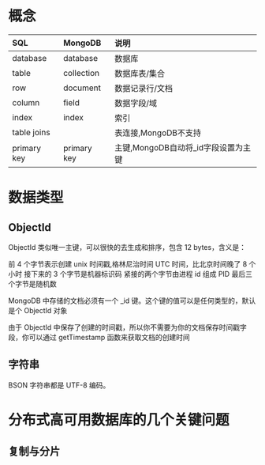# 概念
|SQL|MongoDB|说明|
|:-----|:-----|:-----|
database|database|数据库
table|collection|数据库表/集合
row|document|数据记录行/文档
column|field|数据字段/域
index|index|索引
table joins	| 	|表连接,MongoDB不支持
primary key|primary key|主键,MongoDB自动将_id字段设置为主键
# 数据类型
## ObjectId
ObjectId 类似唯一主键，可以很快的去生成和排序，包含 12 bytes，含义是：

前 4 个字节表示创建 unix 时间戳,格林尼治时间 UTC 时间，比北京时间晚了 8 个小时
接下来的 3 个字节是机器标识码
紧接的两个字节由进程 id 组成 PID
最后三个字节是随机数

MongoDB 中存储的文档必须有一个 _id 键。这个键的值可以是任何类型的，默认是个 ObjectId 对象

由于 ObjectId 中保存了创建的时间戳，所以你不需要为你的文档保存时间戳字段，你可以通过 getTimestamp 函数来获取文档的创建时间
## 字符串
BSON 字符串都是 UTF-8 编码。

# 分布式高可用数据库的几个关键问题
## 复制与分片

